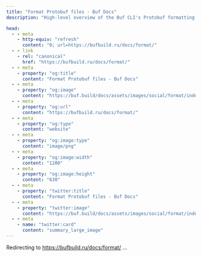 ```yaml
---
title: "Format Protobuf files - Buf Docs"
description: "High-level overview of the Buf CLI's Protobuf formatting feature"

head:
  - - meta
    - http-equiv: "refresh"
      content: "0; url=https://bufbuild.ru/docs/format/"
  - - link
    - rel: "canonical"
      href: "https://bufbuild.ru/docs/format/"
  - - meta
    - property: "og:title"
      content: "Format Protobuf files - Buf Docs"
  - - meta
    - property: "og:image"
      content: "https://buf.build/docs/assets/images/social/format/index.png"
  - - meta
    - property: "og:url"
      content: "https://bufbuild.ru/docs/format/"
  - - meta
    - property: "og:type"
      content: "website"
  - - meta
    - property: "og:image:type"
      content: "image/png"
  - - meta
    - property: "og:image:width"
      content: "1200"
  - - meta
    - property: "og:image:height"
      content: "630"
  - - meta
    - property: "twitter:title"
      content: "Format Protobuf files - Buf Docs"
  - - meta
    - property: "twitter:image"
      content: "https://buf.build/docs/assets/images/social/format/index.png"
  - - meta
    - name: "twitter:card"
      content: "summary_large_image"
---
```

Redirecting to <https://bufbuild.ru/docs/format/> ...
